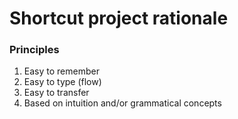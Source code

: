 # Shortcut project rationale

### Principles
1. Easy to remember
2. Easy to type (flow)
3. Easy to transfer
4. Based on intuition and/or grammatical concepts